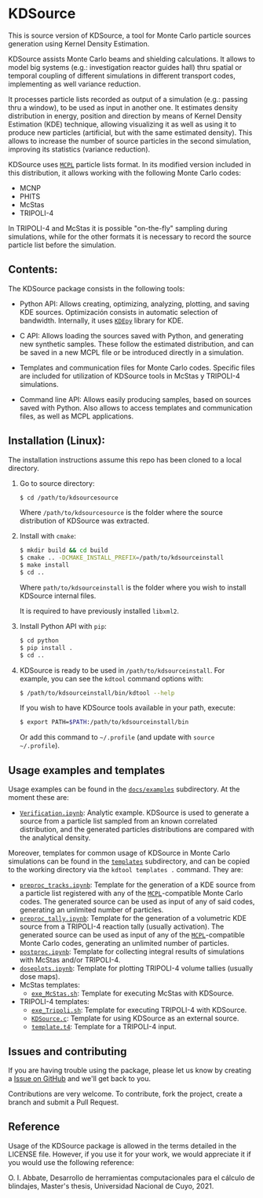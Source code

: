 # KDSource

This is source version of KDSource, a tool for Monte Carlo particle sources generation
using Kernel Density Estimation.

KDSource assists Monte Carlo beams and shielding calculations. It allows to model big systems (e.g.: investigation reactor guides hall) thru spatial or temporal coupling of different simulations in different transport codes, implementing as well variance reduction.

It processes particle lists recorded as output of a simulation (e.g.: passing thru a window), to be used as input in another one. It estimates density distribution in energy, position and direction by means of Kernel Density Estimation (KDE) technique, allowing visualizing it as well as using it to produce new particles (artificial, but with the same estimated density). This allows to increase the number of source particles in the second simulation, improving its statistics (variance reduction).

KDSource uses [`MCPL`](https://mctools.github.io/mcpl/) particle lists format. In its modified version included in this distribution, it allows working with the following Monte Carlo codes:
* MCNP
* PHITS
* McStas
* TRIPOLI-4

In TRIPOLI-4 and McStas it is possible "on-the-fly" sampling during simulations, while for the other formats it is necessary to record the source particle list before the simulation.


## Contents:

The KDSource package consists in the following tools:

* Python API: Allows creating, optimizing, analyzing, plotting, and saving KDE sources. Optimización consists in automatic selection of bandwidth. Internally, it uses [`KDEpy`](https://kdepy.readthedocs.io/en/latest/) library for KDE.

* C API: Allows loading the sources saved with Python, and generating new synthetic samples. These follow the estimated distribution, and can be saved in a new MCPL file or be introduced directly in a simulation.

* Templates and communication files for Monte Carlo codes. Specific files are included for utilization of KDSource tools in McStas y TRIPOLI-4 simulations.

* Command line API: Allows easily producing samples, based on sources saved with Python. Also allows to access templates and communication files, as well as MCPL applications.



## Installation (Linux):

The installation instructions assume this repo has been cloned to a local directory.
	
1. Go to source directory:

   ```bash
   $ cd /path/to/kdsourcesource
   ```

   Where `/path/to/kdsourcesource` is the folder where the source distribution of KDSource was extracted.

2. Install with `cmake`:

   ```bash
   $ mkdir build && cd build
   $ cmake .. -DCMAKE_INSTALL_PREFIX=/path/to/kdsourceinstall
   $ make install
   $ cd ..
	```
   Where `path/to/kdsourceinstall` is the folder where you wish to install KDSource internal files.

   It is required to have previously installed `libxml2`.

3. Install Python API with `pip`:

   ```bash
   $ cd python
   $ pip install .
   $ cd ..
   ```

4. KDSource is ready to be used in `/path/to/kdsourceinstall`. For example, you can see the `kdtool` command options with:

   ```bash
   $ /path/to/kdsourceinstall/bin/kdtool --help
   ```

   If you wish to have KDSource tools available in your path, execute:

   ```bash
   $ export PATH=$PATH:/path/to/kdsourceinstall/bin
   ```
   Or add this command to `~/.profile` (and update with `source ~/.profile`).


## Usage examples and templates

Usage examples can be found in the [`docs/examples`](docs/examples) subdirectory. At the moment these are:
* [`Verification.ipynb`](docs/examples/Verification.ipynb): Analytic example. KDSource is used to generate a source from a particle list sampled from an known correlated distribution, and the generated particles distributions are compared with the analytical density.

Moreover, templates for common usage of KDSource in Monte Carlo simulations can be found in the [`templates`](templates) subdirectory, and can be copied to the working directory via the `kdtool templates .` command. They are:
* [`preproc_tracks.ipynb`](templates/preproc_tracks.ipynb): Template for the generation of a KDE source from a particle list registered with any of the [`MCPL`](https://mctools.github.io/mcpl/)-compatible Monte Carlo codes. The generated source can be used as input of any of said codes, generating an unlimited number of particles.
* [`preproc_tally.ipynb`](templates/preproc_tally.ipynb): Template for the generation of a volumetric KDE source from a TRIPOLI-4 reaction tally (usually activation). The generated source can be used as input of any of the [`MCPL`](https://mctools.github.io/mcpl/)-compatible Monte Carlo codes, generating an unlimited number of particles.
* [`postproc.ipynb`](templates/postproc.ipynb): Template for collecting integral results of simulations with McStas and/or TRIPOLI-4.
* [`doseplots.ipynb`](templates/doseplots.ipynb): Template for plotting TRIPOLI-4 volume tallies (usually dose maps).
* McStas templates:
  * [`exe_McStas.sh`](templates/mcstas/exe_McStas.sh): Template for executing McStas with KDSource.
* TRIPOLI-4 templates:
  * [`exe_Tripoli.sh`](templates/tripoli/exe_McStas.sh): Template for executing TRIPOLI-4 with KDSource.
  * [`KDSource.c`](templates/tripoli/KDSource.c): Template for using KDSource as an external source.
  * [`template.t4`](templates/tripoli/template.t4): Template for a TRIPOLI-4 input.


## Issues and contributing

If you are having trouble using the package, please let us know by creating a [Issue on GitHub](https://github.com/inti-abbate/KDSource/issues) and we'll get back to you.

Contributions are very welcome. To contribute, fork the project, create a branch and submit a Pull Request.


## Reference

Usage of the KDSource package is allowed in the terms detailed in the LICENSE file. However, if you use it for your work, we
would appreciate it if you would use the following reference:

O. I. Abbate, Desarrollo de herramientas computacionales para el cálculo de blindajes, Master's thesis, Universidad Nacional de Cuyo, 2021.
